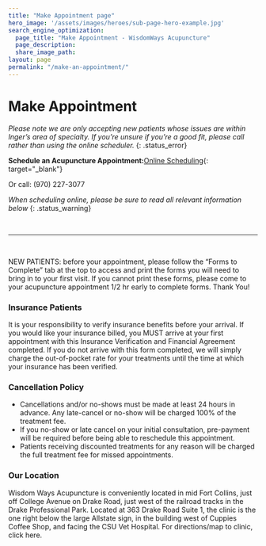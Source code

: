 ```yaml
---
title: "Make Appointment page"
hero_image: '/assets/images/heroes/sub-page-hero-example.jpg'
search_engine_optimization:
  page_title: "Make Appointment - WisdomWays Acupuncture"
  page_description:
  share_image_path:
layout: page
permalink: "/make-an-appointment/"
---
```


# Make Appointment

*Please note we are only accepting new patients whose issues are within Inger’s area of specialty. If you’re unsure if you’re a good fit, please call rather than using the online scheduler.*
{: .status_error}

**Schedule an Acupuncture Appointment:**[Online Scheduling](https://instant-scheduling.com/sch.php?kn=184475){: target="_blank"}

Or call: (970) 227-3077

*When scheduling online, please be sure to read all relevant information below*
{: .status_warning}

&nbsp;

---

&nbsp;

NEW PATIENTS: before your appointment, please follow the “Forms to Complete” tab at the top to access and print the forms you will need to bring in to your first visit. If you cannot print these forms, please come to your acupuncture appointment 1/2 hr early to complete forms. Thank You!

### Insurance Patients

It is your responsibility to verify insurance benefits before your arrival. If you would like your insurance billed, you MUST arrive at your first appointment with this Insurance Verification and Financial Agreement completed. If you do not arrive with this form completed, we will simply charge the out-of-pocket rate for your treatments until the time at which your insurance has been verified.

### Cancellation Policy

* Cancellations and/or no-shows must be made at least 24 hours in advance. Any late-cancel or no-show will be charged 100% of the treatment fee.
* If you no-show or late cancel on your initial consultation, pre-payment will be required before being able to reschedule this appointment.
* Patients receiving discounted treatments for any reason will be charged the full treatment fee for missed appointments.

### Our Location

Wisdom Ways Acupuncture is conveniently located in mid Fort Collins, just off College Avenue on Drake Road, just west of the railroad tracks in the Drake Professional Park. Located at 363 Drake Road Suite 1, the clinic is the one right below the large Allstate sign, in the building west of Cuppies Coffee Shop, and facing the CSU Vet Hospital. For directions/map to clinic, click here.